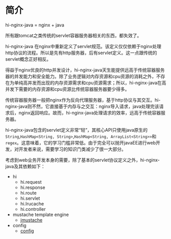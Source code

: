 # 简介
hi-nginx-java = nginx + java


所有跟tomcat之类传统的servlet容器服务器相关的东西，都失效了。

hi-nginx-java 在nginx中重新定义了servlet规范。该定义仅仅依赖于nginx处理http协议的流程。所以是先有http服务器，后有servlet定义。这一点跟传统的servlet概念正好相反。


得益于nginx优良的http并发设计，hi-nginx-java天生能提供远高于传统容器服务器的并发能力和安全能力。除了业务逻辑对内存资源和cpu资源的消耗之外，不存在为单纯高并发而出现的内存资源需求和cpu资源需求；所以，hi-nginx-java在高并发下需要的内存资源和cpu资源比传统容器服务器要少得多。

传统容器服务器一般把nginx作为反向代理服务器，基于http协议与其交互。hi-nginx-java则不然，它直接基于内存与之交互：nginx导入请求，java处理完该请求后，nginx返回响应。故而，hi-nginx-java处理请求的效率，远高于传统容器服务器。

hi-nginx-java包含的servlet定义非常“轻”，其核心API只使用java原生的`String`,`HashMap<String, String>`,`HashMap<String, ArrayList<String>>`和`regex`。这意味着，它的学习门槛非常低。由于完全可以抛开javaEE进行web开发，对开发者来说，需要学习的知识门类减少了很一大部分。

考虑到web业务开发本身的需要，除了基本的servlet协议定义之外，hi-nginx-java及其依赖如下：
- hi
  - hi.request
  - hi.response
  - hi.route
  - hi.servlet
  - hi.lrucache
  - hi.controller
- mustache template engine
  - [jmustache](http://github.com/samskivert/jmustache)
- config
  - [config](https://github.com/lightbend/config)

